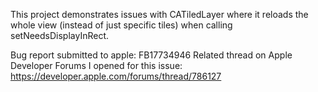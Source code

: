 This project demonstrates issues with CATiledLayer where it reloads the whole view (instead of just specific tiles) when calling setNeedsDisplayInRect.

Bug report submitted to apple: FB17734946
Related thread on Apple Developer Forums I opened for this issue: https://developer.apple.com/forums/thread/786127